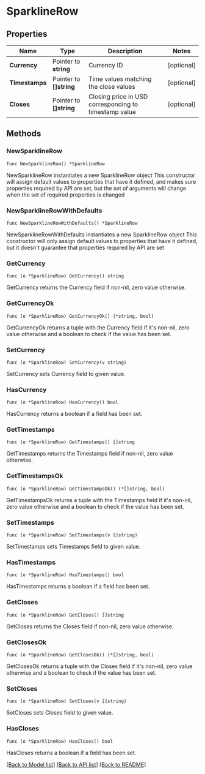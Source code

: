 # SparklineRow

## Properties

Name | Type | Description | Notes
------------ | ------------- | ------------- | -------------
**Currency** | Pointer to **string** | Currency ID | [optional] 
**Timestamps** | Pointer to **[]string** | Time values matching the close values | [optional] 
**Closes** | Pointer to **[]string** | Closing price in USD corresponding to timestamp value | [optional] 

## Methods

### NewSparklineRow

`func NewSparklineRow() *SparklineRow`

NewSparklineRow instantiates a new SparklineRow object
This constructor will assign default values to properties that have it defined,
and makes sure properties required by API are set, but the set of arguments
will change when the set of required properties is changed

### NewSparklineRowWithDefaults

`func NewSparklineRowWithDefaults() *SparklineRow`

NewSparklineRowWithDefaults instantiates a new SparklineRow object
This constructor will only assign default values to properties that have it defined,
but it doesn't guarantee that properties required by API are set

### GetCurrency

`func (o *SparklineRow) GetCurrency() string`

GetCurrency returns the Currency field if non-nil, zero value otherwise.

### GetCurrencyOk

`func (o *SparklineRow) GetCurrencyOk() (*string, bool)`

GetCurrencyOk returns a tuple with the Currency field if it's non-nil, zero value otherwise
and a boolean to check if the value has been set.

### SetCurrency

`func (o *SparklineRow) SetCurrency(v string)`

SetCurrency sets Currency field to given value.

### HasCurrency

`func (o *SparklineRow) HasCurrency() bool`

HasCurrency returns a boolean if a field has been set.

### GetTimestamps

`func (o *SparklineRow) GetTimestamps() []string`

GetTimestamps returns the Timestamps field if non-nil, zero value otherwise.

### GetTimestampsOk

`func (o *SparklineRow) GetTimestampsOk() (*[]string, bool)`

GetTimestampsOk returns a tuple with the Timestamps field if it's non-nil, zero value otherwise
and a boolean to check if the value has been set.

### SetTimestamps

`func (o *SparklineRow) SetTimestamps(v []string)`

SetTimestamps sets Timestamps field to given value.

### HasTimestamps

`func (o *SparklineRow) HasTimestamps() bool`

HasTimestamps returns a boolean if a field has been set.

### GetCloses

`func (o *SparklineRow) GetCloses() []string`

GetCloses returns the Closes field if non-nil, zero value otherwise.

### GetClosesOk

`func (o *SparklineRow) GetClosesOk() (*[]string, bool)`

GetClosesOk returns a tuple with the Closes field if it's non-nil, zero value otherwise
and a boolean to check if the value has been set.

### SetCloses

`func (o *SparklineRow) SetCloses(v []string)`

SetCloses sets Closes field to given value.

### HasCloses

`func (o *SparklineRow) HasCloses() bool`

HasCloses returns a boolean if a field has been set.


[[Back to Model list]](../README.md#documentation-for-models) [[Back to API list]](../README.md#documentation-for-api-endpoints) [[Back to README]](../README.md)


